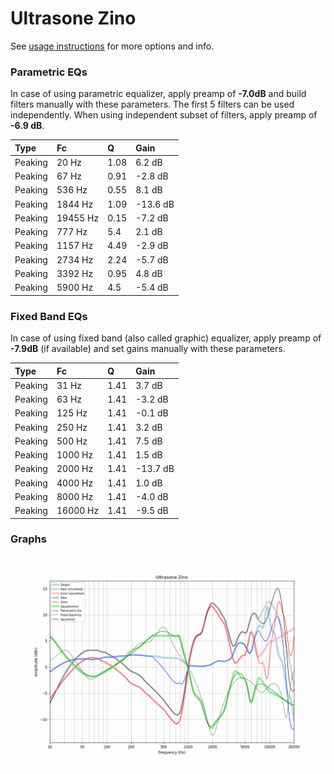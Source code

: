 # Ultrasone Zino
See [usage instructions](https://github.com/jaakkopasanen/AutoEq#usage) for more options and info.

### Parametric EQs
In case of using parametric equalizer, apply preamp of **-7.0dB** and build filters manually
with these parameters. The first 5 filters can be used independently.
When using independent subset of filters, apply preamp of **-6.9 dB**.

| Type    | Fc       |    Q | Gain     |
|:--------|:---------|:-----|:---------|
| Peaking | 20 Hz    | 1.08 | 6.2 dB   |
| Peaking | 67 Hz    | 0.91 | -2.8 dB  |
| Peaking | 536 Hz   | 0.55 | 8.1 dB   |
| Peaking | 1844 Hz  | 1.09 | -13.6 dB |
| Peaking | 19455 Hz | 0.15 | -7.2 dB  |
| Peaking | 777 Hz   | 5.4  | 2.1 dB   |
| Peaking | 1157 Hz  | 4.49 | -2.9 dB  |
| Peaking | 2734 Hz  | 2.24 | -5.7 dB  |
| Peaking | 3392 Hz  | 0.95 | 4.8 dB   |
| Peaking | 5900 Hz  | 4.5  | -5.4 dB  |

### Fixed Band EQs
In case of using fixed band (also called graphic) equalizer, apply preamp of **-7.9dB**
(if available) and set gains manually with these parameters.

| Type    | Fc       |    Q | Gain     |
|:--------|:---------|:-----|:---------|
| Peaking | 31 Hz    | 1.41 | 3.7 dB   |
| Peaking | 63 Hz    | 1.41 | -3.2 dB  |
| Peaking | 125 Hz   | 1.41 | -0.1 dB  |
| Peaking | 250 Hz   | 1.41 | 3.2 dB   |
| Peaking | 500 Hz   | 1.41 | 7.5 dB   |
| Peaking | 1000 Hz  | 1.41 | 1.5 dB   |
| Peaking | 2000 Hz  | 1.41 | -13.7 dB |
| Peaking | 4000 Hz  | 1.41 | 1.0 dB   |
| Peaking | 8000 Hz  | 1.41 | -4.0 dB  |
| Peaking | 16000 Hz | 1.41 | -9.5 dB  |

### Graphs
![](./Ultrasone%20Zino.png)